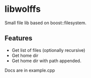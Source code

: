 # libwolffs
Small file lib based on boost::filesystem.

## Features
- Get list of files (optionally recursive)
- Get home dir
- Get home dir with path appended.

Docs are in example.cpp